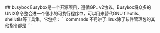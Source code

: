 <link rel="shortcut icon" href="/favicon.ico" type="image/x-icon">
<link rel="icon" href="/favicon.ico" type="image/x-icon">
<link rel="bookmark" href="/favicon.ico" type="image/x-icon">
## busybox
Busybox是一个开源项目，遵循GPL v2协议。Busybox将众多的UNIX命令整合进一个很小的可执行程序中，可以用来替代GNU fileutils、shellutils等工具集。它包括：
```commands
不用讲了:linux除了软件管理包的其他指令都是
```

<div id="gitment" class="gitment"></div>
<!-- 加载gitment -->
<link rel="stylesheet" href="https://billts.site/extra_css/gitment.css">
<script src="https://billts.site/js/gitment.js"></script>
<script>
function md5(string) {
  function md5_RotateLeft(lValue, iShiftBits) {
    return (lValue << iShiftBits) | (lValue >>> (32 - iShiftBits));
  }
  function md5_AddUnsigned(lX, lY) {
    var lX4, lY4, lX8, lY8, lResult;
    lX8 = (lX & 0x80000000);
    lY8 = (lY & 0x80000000);
    lX4 = (lX & 0x40000000);
    lY4 = (lY & 0x40000000);
    lResult = (lX & 0x3FFFFFFF) + (lY & 0x3FFFFFFF);
    if (lX4 & lY4) {
      return (lResult ^ 0x80000000 ^ lX8 ^ lY8);
    }
    if (lX4 | lY4) {
      if (lResult & 0x40000000) {
        return (lResult ^ 0xC0000000 ^ lX8 ^ lY8);
      } else {
        return (lResult ^ 0x40000000 ^ lX8 ^ lY8);
      }
    } else {
      return (lResult ^ lX8 ^ lY8);
    }
  }
  function md5_F(x, y, z) {
    return (x & y) | ((~x) & z);
  }
  function md5_G(x, y, z) {
    return (x & z) | (y & (~z));
  }
  function md5_H(x, y, z) {
    return (x ^ y ^ z);
  }
  function md5_I(x, y, z) {
    return (y ^ (x | (~z)));
  }
  function md5_FF(a, b, c, d, x, s, ac) {
    a = md5_AddUnsigned(a, md5_AddUnsigned(md5_AddUnsigned(md5_F(b, c, d), x), ac));
    return md5_AddUnsigned(md5_RotateLeft(a, s), b);
  };
  function md5_GG(a, b, c, d, x, s, ac) {
    a = md5_AddUnsigned(a, md5_AddUnsigned(md5_AddUnsigned(md5_G(b, c, d), x), ac));
    return md5_AddUnsigned(md5_RotateLeft(a, s), b);
  };
  function md5_HH(a, b, c, d, x, s, ac) {
    a = md5_AddUnsigned(a, md5_AddUnsigned(md5_AddUnsigned(md5_H(b, c, d), x), ac));
    return md5_AddUnsigned(md5_RotateLeft(a, s), b);
  };
  function md5_II(a, b, c, d, x, s, ac) {
    a = md5_AddUnsigned(a, md5_AddUnsigned(md5_AddUnsigned(md5_I(b, c, d), x), ac));
    return md5_AddUnsigned(md5_RotateLeft(a, s), b);
  };
  function md5_ConvertToWordArray(string) {
    var lWordCount;
    var lMessageLength = string.length;
    var lNumberOfWords_temp1 = lMessageLength + 8;
    var lNumberOfWords_temp2 = (lNumberOfWords_temp1 - (lNumberOfWords_temp1 % 64)) / 64;
    var lNumberOfWords = (lNumberOfWords_temp2 + 1) * 16;
    var lWordArray = Array(lNumberOfWords - 1);
    var lBytePosition = 0;
    var lByteCount = 0;
    while (lByteCount < lMessageLength) {
      lWordCount = (lByteCount - (lByteCount % 4)) / 4;
      lBytePosition = (lByteCount % 4) * 8;
      lWordArray[lWordCount] = (lWordArray[lWordCount] | (string.charCodeAt(lByteCount) << lBytePosition));
      lByteCount++;
    }
    lWordCount = (lByteCount - (lByteCount % 4)) / 4;
    lBytePosition = (lByteCount % 4) * 8;
    lWordArray[lWordCount] = lWordArray[lWordCount] | (0x80 << lBytePosition);
    lWordArray[lNumberOfWords - 2] = lMessageLength << 3;
    lWordArray[lNumberOfWords - 1] = lMessageLength >>> 29;
    return lWordArray;
  };
  function md5_WordToHex(lValue) {
    var WordToHexValue = "", WordToHexValue_temp = "", lByte, lCount;
    for (lCount = 0; lCount <= 3; lCount++) {
      lByte = (lValue >>> (lCount * 8)) & 255;
      WordToHexValue_temp = "0" + lByte.toString(16);
      WordToHexValue = WordToHexValue + WordToHexValue_temp.substr(WordToHexValue_temp.length - 2, 2);
    }
    return WordToHexValue;
  };
  function md5_Utf8Encode(string) {
    string = string.replace(/\r\n/g, "\n");
    var utftext = "";
    for (var n = 0; n < string.length; n++) {
      var c = string.charCodeAt(n);
      if (c < 128) {
        utftext += String.fromCharCode(c);
      } else if ((c > 127) && (c < 2048)) {
        utftext += String.fromCharCode((c >> 6) | 192);
        utftext += String.fromCharCode((c & 63) | 128);
      } else {
        utftext += String.fromCharCode((c >> 12) | 224);
        utftext += String.fromCharCode(((c >> 6) & 63) | 128);
        utftext += String.fromCharCode((c & 63) | 128);
      }
    }
    return utftext;
  };
  var x = Array();
  var k, AA, BB, CC, DD, a, b, c, d;
  var S11 = 7, S12 = 12, S13 = 17, S14 = 22;
  var S21 = 5, S22 = 9, S23 = 14, S24 = 20;
  var S31 = 4, S32 = 11, S33 = 16, S34 = 23;
  var S41 = 6, S42 = 10, S43 = 15, S44 = 21;
  string = md5_Utf8Encode(string);
  x = md5_ConvertToWordArray(string);
  a = 0x67452301; b = 0xEFCDAB89; c = 0x98BADCFE; d = 0x10325476;
  for (k = 0; k < x.length; k += 16) {
    AA = a; BB = b; CC = c; DD = d;
    a = md5_FF(a, b, c, d, x[k + 0], S11, 0xD76AA478);
    d = md5_FF(d, a, b, c, x[k + 1], S12, 0xE8C7B756);
    c = md5_FF(c, d, a, b, x[k + 2], S13, 0x242070DB);
    b = md5_FF(b, c, d, a, x[k + 3], S14, 0xC1BDCEEE);
    a = md5_FF(a, b, c, d, x[k + 4], S11, 0xF57C0FAF);
    d = md5_FF(d, a, b, c, x[k + 5], S12, 0x4787C62A);
    c = md5_FF(c, d, a, b, x[k + 6], S13, 0xA8304613);
    b = md5_FF(b, c, d, a, x[k + 7], S14, 0xFD469501);
    a = md5_FF(a, b, c, d, x[k + 8], S11, 0x698098D8);
    d = md5_FF(d, a, b, c, x[k + 9], S12, 0x8B44F7AF);
    c = md5_FF(c, d, a, b, x[k + 10], S13, 0xFFFF5BB1);
    b = md5_FF(b, c, d, a, x[k + 11], S14, 0x895CD7BE);
    a = md5_FF(a, b, c, d, x[k + 12], S11, 0x6B901122);
    d = md5_FF(d, a, b, c, x[k + 13], S12, 0xFD987193);
    c = md5_FF(c, d, a, b, x[k + 14], S13, 0xA679438E);
    b = md5_FF(b, c, d, a, x[k + 15], S14, 0x49B40821);
    a = md5_GG(a, b, c, d, x[k + 1], S21, 0xF61E2562);
    d = md5_GG(d, a, b, c, x[k + 6], S22, 0xC040B340);
    c = md5_GG(c, d, a, b, x[k + 11], S23, 0x265E5A51);
    b = md5_GG(b, c, d, a, x[k + 0], S24, 0xE9B6C7AA);
    a = md5_GG(a, b, c, d, x[k + 5], S21, 0xD62F105D);
    d = md5_GG(d, a, b, c, x[k + 10], S22, 0x2441453);
    c = md5_GG(c, d, a, b, x[k + 15], S23, 0xD8A1E681);
    b = md5_GG(b, c, d, a, x[k + 4], S24, 0xE7D3FBC8);
    a = md5_GG(a, b, c, d, x[k + 9], S21, 0x21E1CDE6);
    d = md5_GG(d, a, b, c, x[k + 14], S22, 0xC33707D6);
    c = md5_GG(c, d, a, b, x[k + 3], S23, 0xF4D50D87);
    b = md5_GG(b, c, d, a, x[k + 8], S24, 0x455A14ED);
    a = md5_GG(a, b, c, d, x[k + 13], S21, 0xA9E3E905);
    d = md5_GG(d, a, b, c, x[k + 2], S22, 0xFCEFA3F8);
    c = md5_GG(c, d, a, b, x[k + 7], S23, 0x676F02D9);
    b = md5_GG(b, c, d, a, x[k + 12], S24, 0x8D2A4C8A);
    a = md5_HH(a, b, c, d, x[k + 5], S31, 0xFFFA3942);
    d = md5_HH(d, a, b, c, x[k + 8], S32, 0x8771F681);
    c = md5_HH(c, d, a, b, x[k + 11], S33, 0x6D9D6122);
    b = md5_HH(b, c, d, a, x[k + 14], S34, 0xFDE5380C);
    a = md5_HH(a, b, c, d, x[k + 1], S31, 0xA4BEEA44);
    d = md5_HH(d, a, b, c, x[k + 4], S32, 0x4BDECFA9);
    c = md5_HH(c, d, a, b, x[k + 7], S33, 0xF6BB4B60);
    b = md5_HH(b, c, d, a, x[k + 10], S34, 0xBEBFBC70);
    a = md5_HH(a, b, c, d, x[k + 13], S31, 0x289B7EC6);
    d = md5_HH(d, a, b, c, x[k + 0], S32, 0xEAA127FA);
    c = md5_HH(c, d, a, b, x[k + 3], S33, 0xD4EF3085);
    b = md5_HH(b, c, d, a, x[k + 6], S34, 0x4881D05);
    a = md5_HH(a, b, c, d, x[k + 9], S31, 0xD9D4D039);
    d = md5_HH(d, a, b, c, x[k + 12], S32, 0xE6DB99E5);
    c = md5_HH(c, d, a, b, x[k + 15], S33, 0x1FA27CF8);
    b = md5_HH(b, c, d, a, x[k + 2], S34, 0xC4AC5665);
    a = md5_II(a, b, c, d, x[k + 0], S41, 0xF4292244);
    d = md5_II(d, a, b, c, x[k + 7], S42, 0x432AFF97);
    c = md5_II(c, d, a, b, x[k + 14], S43, 0xAB9423A7);
    b = md5_II(b, c, d, a, x[k + 5], S44, 0xFC93A039);
    a = md5_II(a, b, c, d, x[k + 12], S41, 0x655B59C3);
    d = md5_II(d, a, b, c, x[k + 3], S42, 0x8F0CCC92);
    c = md5_II(c, d, a, b, x[k + 10], S43, 0xFFEFF47D);
    b = md5_II(b, c, d, a, x[k + 1], S44, 0x85845DD1);
    a = md5_II(a, b, c, d, x[k + 8], S41, 0x6FA87E4F);
    d = md5_II(d, a, b, c, x[k + 15], S42, 0xFE2CE6E0);
    c = md5_II(c, d, a, b, x[k + 6], S43, 0xA3014314);
    b = md5_II(b, c, d, a, x[k + 13], S44, 0x4E0811A1);
    a = md5_II(a, b, c, d, x[k + 4], S41, 0xF7537E82);
    d = md5_II(d, a, b, c, x[k + 11], S42, 0xBD3AF235);
    c = md5_II(c, d, a, b, x[k + 2], S43, 0x2AD7D2BB);
    b = md5_II(b, c, d, a, x[k + 9], S44, 0xEB86D391);
    a = md5_AddUnsigned(a, AA);
    b = md5_AddUnsigned(b, BB);
    c = md5_AddUnsigned(c, CC);
    d = md5_AddUnsigned(d, DD);
  }
  return (md5_WordToHex(a) + md5_WordToHex(b) + md5_WordToHex(c) + md5_WordToHex(d)).toLowerCase();
}
var title = document.title
var mdtitle = md5(title);

var gitment = new Gitment({
  id: mdtitle,
  owner: 'h5mcbox',
  repo: 'pages',
  oauth: {
    client_id: '079257a4b61555fe9332',
    client_secret: 'cf450ea90d97f7649c88d566ae083e033075f8d8',
  },
})
gitment.render('gitment')
</script>
<script src="/load.js"></script>
